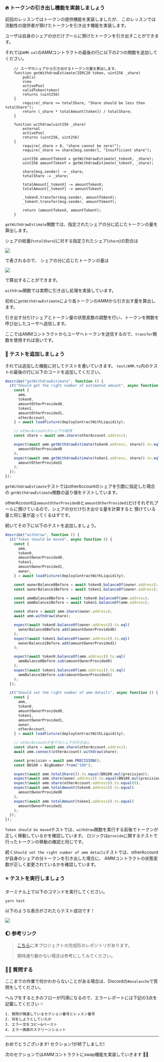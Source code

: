 ### 🔥 トークンの引き出し機能を実装しましょう

前回のレッスンではトークンの提供機能を実装しましたが、
このレッスンでは流動性の提供者が預けたトークンを引き出す機能を実装します。

ユーザは自身のシェアの分だけプールに預けたトークンを引き出すことができます。

それでは`AMM.sol`のAMMコントラクトの最後の行に以下の2つの関数を追加してください。

```solidity
    // ユーザのシェアから引き出せるトークンの量を算出します。
    function getWithdrawEstimate(IERC20 token, uint256 _share)
        public
        view
        activePool
        validToken(token)
        returns (uint256)
    {
        require(_share <= totalShare, "Share should be less than totalShare");
        return (_share * totalAmount[token]) / totalShare;
    }

    function withdraw(uint256 _share)
        external
        activePool
        returns (uint256, uint256)
    {
        require(_share > 0, "share cannot be zero!");
        require(_share <= share[msg.sender], "Insufficient share");

        uint256 amountTokenX = getWithdrawEstimate(_tokenX, _share);
        uint256 amountTokenY = getWithdrawEstimate(_tokenY, _share);

        share[msg.sender] -= _share;
        totalShare -= _share;

        totalAmount[_tokenX] -= amountTokenX;
        totalAmount[_tokenY] -= amountTokenY;

        _tokenX.transfer(msg.sender, amountTokenX);
        _tokenY.transfer(msg.sender, amountTokenY);

        return (amountTokenX, amountTokenY);
    }
```

`getWithdrawEstimate`関数では、指定されたシェアの分に応じたトークンの量を算出します。

シェアの総量(`totalShare`)に対する指定されたシェア(`share`)の割合は

![](/images/AVAX-AMM/section-1/1_4_2.png)

で表されるので、
シェアの分に応じたトークンの量は

![](/images/AVAX-AMM/section-1/1_4_3.png)

で算出することができます。

`withdraw`関数では実際に引き出し処理を実装しています。

初めに`getWithdrawEstimate`により各トークンのAMMから引き出す量を算出します。

引き出す分だけシェアとトークン量の状態変数の調整を行い、トークンを関数を呼び出したユーザへ送信します。

ここではAMMコントラクトからユーザへトークンを送信するので、`transfer`関数を使用すれば良いです。

### 🧪 テストを追加しましょう

それでは追加した機能に対してテストを書いていきます。
`test/AMM.ts`内のテストの最後の行に以下のコードを追加してください。

```ts
describe("getWithdrawEstimate", function () {
  it("Should get the right number of estimated amount", async function () {
    const {
      amm,
      token0,
      amountOtherProvided0,
      token1,
      amountOtherProvided1,
      otherAccount,
    } = await loadFixture(deployContractWithLiquidity);

    // otherAccountのシェアの取得
    const share = await amm.share(otherAccount.address);

    expect(await amm.getWithdrawEstimate(token0.address, share)).to.eql(
      amountOtherProvided0
    );
    expect(await amm.getWithdrawEstimate(token1.address, share)).to.eql(
      amountOtherProvided1
    );
  });
});
```

`getWithdrawEstimate`テストではotherAccountのシェアを引数に指定した場合の
`getWithdrawEstimate`関数の返り値をテストしています。

otherAccountは`amountOtherProvided0`と`amountOtherProvided1`だけそれぞれプールに預けているので、シェアの分だけ引き出せる量を計算すると
預けている量と同じ量が返ってくるはずです。

続いてその下に以下のテストを追加しましょう。

```ts
describe("withdraw", function () {
  it("Token should be moved", async function () {
    const {
      amm,
      token0,
      amountOwnerProvided0,
      token1,
      amountOwnerProvided1,
      owner,
    } = await loadFixture(deployContractWithLiquidity);

    const ownerBalance0Before = await token0.balanceOf(owner.address);
    const ownerBalance1Before = await token1.balanceOf(owner.address);

    const ammBalance0Before = await token0.balanceOf(amm.address);
    const ammBalance1Before = await token1.balanceOf(amm.address);

    const share = await amm.share(owner.address);
    await amm.withdraw(share);

    expect(await token0.balanceOf(owner.address)).to.eql(
      ownerBalance0Before.add(amountOwnerProvided0)
    );
    expect(await token1.balanceOf(owner.address)).to.eql(
      ownerBalance1Before.add(amountOwnerProvided1)
    );

    expect(await token0.balanceOf(amm.address)).to.eql(
      ammBalance0Before.sub(amountOwnerProvided0)
    );
    expect(await token1.balanceOf(amm.address)).to.eql(
      ammBalance1Before.sub(amountOwnerProvided1)
    );
  });

  it("Should set the right number of amm details", async function () {
    const {
      amm,
      token0,
      amountOwnerProvided0,
      token1,
      amountOwnerProvided1,
      owner,
      otherAccount,
    } = await loadFixture(deployContractWithLiquidity);

    // otherAccountが全てのシェア分引き出し
    const share = await amm.share(otherAccount.address);
    await amm.connect(otherAccount).withdraw(share);

    const precision = await amm.PRECISION();
    const BN100 = BigNumber.from("100");

    expect(await amm.totalShare()).to.equal(BN100.mul(precision));
    expect(await amm.share(owner.address)).to.equal(BN100.mul(precision));
    expect(await amm.share(otherAccount.address)).to.equal(0);
    expect(await amm.totalAmount(token0.address)).to.equal(
      amountOwnerProvided0
    );
    expect(await amm.totalAmount(token1.address)).to.equal(
      amountOwnerProvided1
    );
  });
});
```

`Token should be moved`テストでは、`withdraw`関数を実行する前後でトークンが正しく移動しているかを確認しています。
ロジックは`provide`に関するテストで行ったトークンの移動の確認と同じです。

続く`Should set the right number of amm details`テストでは、otherAccountが自身のシェアの分トークンを引き出した場合に、
AMMコントラクトの状態変数が正しく変更されているかを確認しています。

### ⭐ テストを実行しましょう

ターミナル上で以下のコマンドを実行してください。

```
yarn test
```

以下のような表示がされたらテスト成功です！

![](/images/AVAX-AMM/section-1/1_4_1.png)

### 🌔 参考リンク

> [こちら](https://github.com/unchain-tech/AVAX-AMM)に本プロジェクトの完成形のレポジトリがあります。
>
> 期待通り動かない場合は参考にしてみてください。

### 🙋‍♂️ 質問する

ここまでの作業で何かわからないことがある場合は、Discordの`#avalanche`で質問をしてください。

ヘルプをするときのフローが円滑になるので、エラーレポートには下記の3点を記載してください ✨

```
1. 質問が関連しているセクション番号とレッスン番号
2. 何をしようとしていたか
3. エラー文をコピー&ペースト
4. エラー画面のスクリーンショット
```

---

おめでとうございます!
セクション1が終了しました!

次のセクションではAMMコントラクトにswap機能を実装していきます 🏄‍♂️

